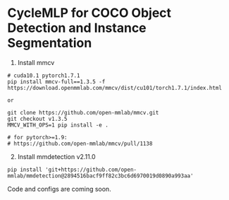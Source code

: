 # CycleMLP for COCO Object Detection and Instance Segmentation

1. Install mmcv
```
# cuda10.1 pytorch1.7.1
pip install mmcv-full==1.3.5 -f https://download.openmmlab.com/mmcv/dist/cu101/torch1.7.1/index.html

or

git clone https://github.com/open-mmlab/mmcv.git
git checkout v1.3.5
MMCV_WITH_OPS=1 pip install -e .

# for pytorch>=1.9:
# https://github.com/open-mmlab/mmcv/pull/1138
```

2. Install mmdetection v2.11.0

```
pip install 'git+https://github.com/open-mmlab/mmdetection@2894516bacf9ff82c3bc6d6970019d0890a993aa'
```


Code and configs are coming soon.

